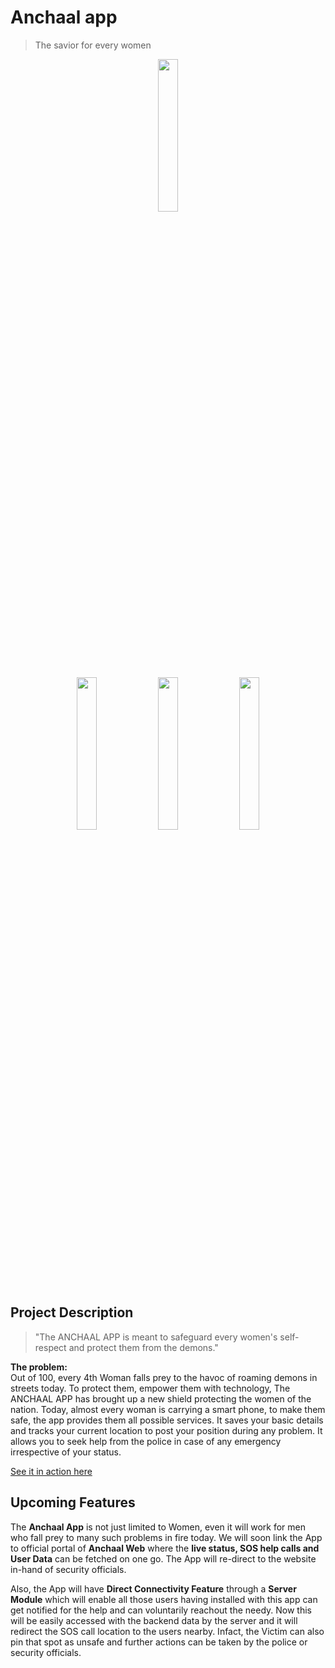# Anchaal app
> The savior for every women

<p align="center">
<img width = "25%" src="https://user-images.githubusercontent.com/79207707/132018824-4c6238a4-c885-4caa-be49-7d0f8d4a21ff.png">
</p>
<p align="center">
<img width = "25%" src="https://user-images.githubusercontent.com/79207707/132018849-f309d06c-38e0-45c1-9e13-549d797fdd42.jpg">
<img width = "25%" src="https://user-images.githubusercontent.com/79207707/132018880-22d7e827-25f6-4c5a-bd5b-208f7793b1de.jpg">
<img width = "25%" src="https://user-images.githubusercontent.com/79207707/132018952-876fee36-a2b3-46ba-9c87-b2cfefdfbbde.jpg">
</p>

## Project Description
> "The ANCHAAL APP is meant to safeguard every women's self-respect and protect them from the demons."
<p>
<b>The problem:</b>
<br>
Out of 100, every 4th Woman falls prey to the havoc of roaming demons in streets today. To protect them, empower them with technology, The ANCHAAL APP has brought up a new shield protecting the women of the nation. Today, almost every woman is carrying a smart phone, to make them safe, the app provides them all possible services. It saves your basic details and tracks your current location to post your position during any problem. It allows you to seek help from the police in case of any emergency irrespective of your status.
</p>
<a href="https://drive.google.com/file/d/1JZ4UwBgj72hrTvgCaSuWi9ZzL3JYuN7y/view?usp=sharing">See it in action here</a>

## Upcoming Features
<p>
  The <b>Anchaal App</b> is not just limited to Women, even it will work for men who fall prey to many such problems in fire today.
We will soon link the App to official portal of <b>Anchaal Web</b> where the <b>live status, SOS help calls and User Data</b> can be fetched on one go. The App will re-direct to the website in-hand of security officials.
</p>
<p>
  Also, the App will have <b>Direct Connectivity Feature</b> through a <b>Server Module</b> which will enable all those users having installed with this app can get notified for the help and can voluntarily reachout the needy.
Now this will be easily accessed with the backend data by the server and it will redirect the SOS call location to the users nearby.
Infact, the Victim can also pin that spot as unsafe and further actions can be taken by the police or security officials.
</p>

